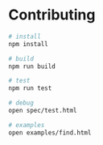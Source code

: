 
# Contributing

```bash
# install
npm install

# build
npm run build

# test
npm run test

# debug
open spec/test.html

# examples
open examples/find.html
```
